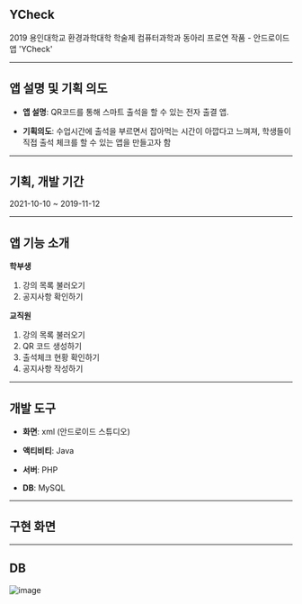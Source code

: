 ## YCheck
2019 용인대학교 환경과학대학 학술제 컴퓨터과학과 동아리 프로연 작품 - 안드로이드 앱 'YCheck'

------------

## 앱 설명 및 기획 의도

+ **앱 설명**: QR코드를 통해 스마트 출석을 할 수 있는 전자 출결 앱. 

+ **기획의도**: 수업시간에 출석을 부르면서 잡아먹는 시간이 아깝다고 느껴져, 학생들이 직접 출석 체크를 할 수 있는 앱을 만들고자 함

------------

## 기획, 개발 기간

2021-10-10 ~ 2019-11-12

------------

## 앱 기능 소개
**학부생**
  1. 강의 목록 불러오기
  2. 공지사항 확인하기

**교직원**
  1. 강의 목록 불러오기
  2. QR 코드 생성하기
  3. 출석체크 현황 확인하기
  4. 공지사항 작성하기

------------

## 개발 도구
+ **화면**: xml (안드로이드 스튜디오)
 
+ **액티비티**: Java
 
+ **서버**: PHP

+ **DB**: MySQL

------------

## 구현 화면


------------

## DB
![image](https://user-images.githubusercontent.com/40011759/139841786-c3bf7662-7042-4471-887d-543b1aa5b9dc.png)


